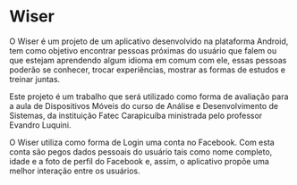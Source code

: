 # Wiser

O Wiser é um projeto de um aplicativo desenvolvido na plataforma Android, tem como objetivo encontrar pessoas próximas do usuário que falem ou que estejam aprendendo algum idioma em comum com ele, essas pessoas poderão se conhecer, trocar experiências, mostrar as formas de estudos e treinar juntas.

Este projeto é um trabalho que será utilizado como forma de avaliação para a aula de Dispositivos Móveis do curso de Análise e Desenvolvimento de Sistemas, da instituição Fatec Carapicuíba ministrada pelo professor Evandro Luquini.

O Wiser utiliza como forma de Login uma conta no Facebook. Com esta conta são pegos dados pessoais do usuário tais como nome completo, idade e a foto de perfil do Facebook e, assim, o aplicativo propõe uma melhor interação entre os usuários.
